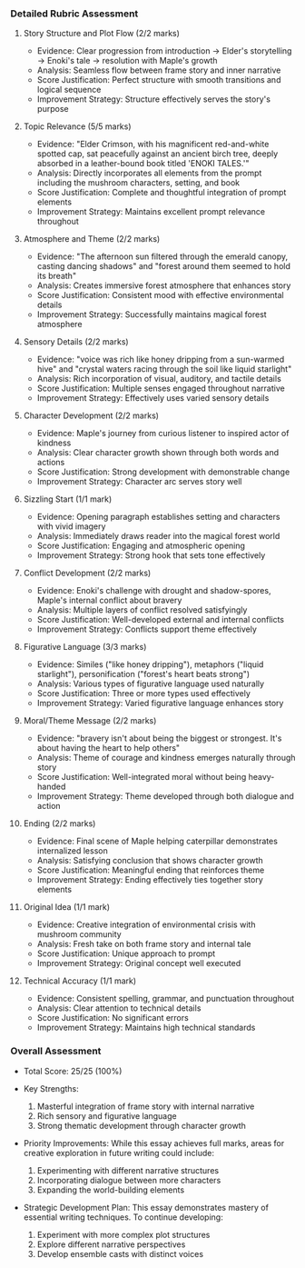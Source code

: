### Detailed Rubric Assessment

1. Story Structure and Plot Flow (2/2 marks)
   - Evidence: Clear progression from introduction → Elder's storytelling → Enoki's tale → resolution with Maple's growth
   - Analysis: Seamless flow between frame story and inner narrative
   - Score Justification: Perfect structure with smooth transitions and logical sequence
   - Improvement Strategy: Structure effectively serves the story's purpose

2. Topic Relevance (5/5 marks)
   - Evidence: "Elder Crimson, with his magnificent red-and-white spotted cap, sat peacefully against an ancient birch tree, deeply absorbed in a leather-bound book titled 'ENOKI TALES.'"
   - Analysis: Directly incorporates all elements from the prompt including the mushroom characters, setting, and book
   - Score Justification: Complete and thoughtful integration of prompt elements
   - Improvement Strategy: Maintains excellent prompt relevance throughout

3. Atmosphere and Theme (2/2 marks)
   - Evidence: "The afternoon sun filtered through the emerald canopy, casting dancing shadows" and "forest around them seemed to hold its breath"
   - Analysis: Creates immersive forest atmosphere that enhances story
   - Score Justification: Consistent mood with effective environmental details
   - Improvement Strategy: Successfully maintains magical forest atmosphere

4. Sensory Details (2/2 marks)
   - Evidence: "voice was rich like honey dripping from a sun-warmed hive" and "crystal waters racing through the soil like liquid starlight"
   - Analysis: Rich incorporation of visual, auditory, and tactile details
   - Score Justification: Multiple senses engaged throughout narrative
   - Improvement Strategy: Effectively uses varied sensory details

5. Character Development (2/2 marks)
   - Evidence: Maple's journey from curious listener to inspired actor of kindness
   - Analysis: Clear character growth shown through both words and actions
   - Score Justification: Strong development with demonstrable change
   - Improvement Strategy: Character arc serves story well

6. Sizzling Start (1/1 mark)
   - Evidence: Opening paragraph establishes setting and characters with vivid imagery
   - Analysis: Immediately draws reader into the magical forest world
   - Score Justification: Engaging and atmospheric opening
   - Improvement Strategy: Strong hook that sets tone effectively

7. Conflict Development (2/2 marks)
   - Evidence: Enoki's challenge with drought and shadow-spores, Maple's internal conflict about bravery
   - Analysis: Multiple layers of conflict resolved satisfyingly
   - Score Justification: Well-developed external and internal conflicts
   - Improvement Strategy: Conflicts support theme effectively

8. Figurative Language (3/3 marks)
   - Evidence: Similes ("like honey dripping"), metaphors ("liquid starlight"), personification ("forest's heart beats strong")
   - Analysis: Various types of figurative language used naturally
   - Score Justification: Three or more types used effectively
   - Improvement Strategy: Varied figurative language enhances story

9. Moral/Theme Message (2/2 marks)
   - Evidence: "bravery isn't about being the biggest or strongest. It's about having the heart to help others"
   - Analysis: Theme of courage and kindness emerges naturally through story
   - Score Justification: Well-integrated moral without being heavy-handed
   - Improvement Strategy: Theme developed through both dialogue and action

10. Ending (2/2 marks)
    - Evidence: Final scene of Maple helping caterpillar demonstrates internalized lesson
    - Analysis: Satisfying conclusion that shows character growth
    - Score Justification: Meaningful ending that reinforces theme
    - Improvement Strategy: Ending effectively ties together story elements

11. Original Idea (1/1 mark)
    - Evidence: Creative integration of environmental crisis with mushroom community
    - Analysis: Fresh take on both frame story and internal tale
    - Score Justification: Unique approach to prompt
    - Improvement Strategy: Original concept well executed

12. Technical Accuracy (1/1 mark)
    - Evidence: Consistent spelling, grammar, and punctuation throughout
    - Analysis: Clear attention to technical details
    - Score Justification: No significant errors
    - Improvement Strategy: Maintains high technical standards

### Overall Assessment

- Total Score: 25/25 (100%)
- Key Strengths:
  1. Masterful integration of frame story with internal narrative
  2. Rich sensory and figurative language
  3. Strong thematic development through character growth

- Priority Improvements:
  While this essay achieves full marks, areas for creative exploration in future writing could include:
  1. Experimenting with different narrative structures
  2. Incorporating dialogue between more characters
  3. Expanding the world-building elements

- Strategic Development Plan:
  This essay demonstrates mastery of essential writing techniques. To continue developing:
  1. Experiment with more complex plot structures
  2. Explore different narrative perspectives
  3. Develop ensemble casts with distinct voices